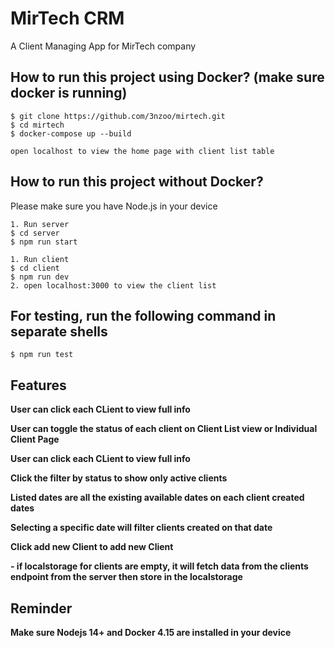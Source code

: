# MirTech CRM

A Client Managing App for MirTech company

## How to run this project using Docker? (make sure docker is running)

```shell
$ git clone https://github.com/3nzoo/mirtech.git
$ cd mirtech
$ docker-compose up --build

open localhost to view the home page with client list table
```

## How to run this project without Docker?

Please make sure you have Node.js in your device

```shell
1. Run server
$ cd server
$ npm run start
```

```shell
1. Run client
$ cd client
$ npm run dev
2. open localhost:3000 to view the client list
```

## For testing, run the following command in separate shells

```shell
$ npm run test
```

## Features

**User can click each CLient to view full info**

**User can toggle the status of each client on Client List view or Individual Client Page**

**User can click each CLient to view full info**

**Click the filter by status to show only active clients**

**Listed dates are all the existing available dates on each client created dates**

**Selecting a specific date will filter clients created on that date**

**Click add new Client to add new Client**

**- if localstorage for clients are empty, it will fetch data from the clients endpoint from the server then store in the localstorage**

## Reminder

**Make sure Nodejs 14+ and Docker 4.15 are installed in your device**
